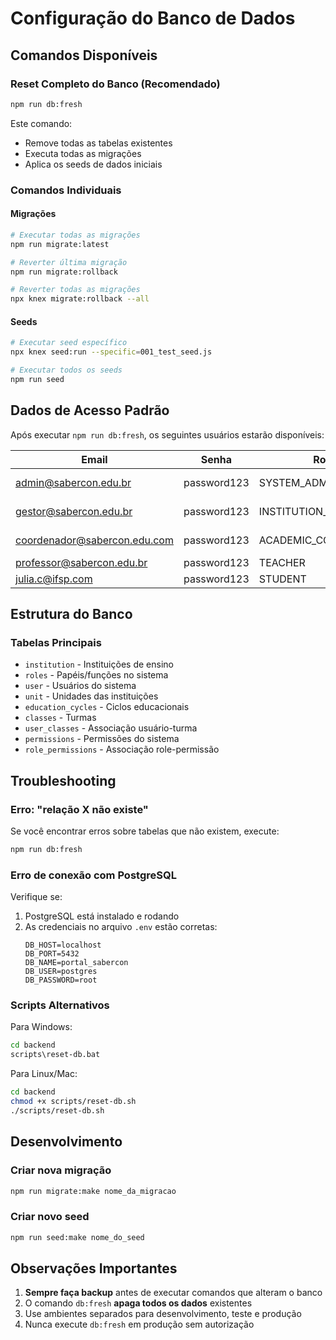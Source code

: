# Configuração do Banco de Dados

## Comandos Disponíveis

### Reset Completo do Banco (Recomendado)
```bash
npm run db:fresh
```
Este comando:
- Remove todas as tabelas existentes
- Executa todas as migrações
- Aplica os seeds de dados iniciais

### Comandos Individuais

#### Migrações
```bash
# Executar todas as migrações
npm run migrate:latest

# Reverter última migração
npm run migrate:rollback

# Reverter todas as migrações
npx knex migrate:rollback --all
```

#### Seeds
```bash
# Executar seed específico
npx knex seed:run --specific=001_test_seed.js

# Executar todos os seeds
npm run seed
```

## Dados de Acesso Padrão

Após executar `npm run db:fresh`, os seguintes usuários estarão disponíveis:

| Email | Senha | Role | Descrição |
|-------|-------|------|-----------|
| admin@sabercon.edu.br | password123 | SYSTEM_ADMIN | Administrador do Sistema |
| gestor@sabercon.edu.br | password123 | INSTITUTION_MANAGER | Gestor Institucional |
| coordenador@sabercon.edu.com | password123 | ACADEMIC_COORDINATOR | Coordenador Acadêmico |
| professor@sabercon.edu.br | password123 | TEACHER | Professor |
| julia.c@ifsp.com | password123 | STUDENT | Estudante |

## Estrutura do Banco

### Tabelas Principais
- `institution` - Instituições de ensino
- `roles` - Papéis/funções no sistema
- `user` - Usuários do sistema
- `unit` - Unidades das instituições
- `education_cycles` - Ciclos educacionais
- `classes` - Turmas
- `user_classes` - Associação usuário-turma
- `permissions` - Permissões do sistema
- `role_permissions` - Associação role-permissão

## Troubleshooting

### Erro: "relação X não existe"
Se você encontrar erros sobre tabelas que não existem, execute:
```bash
npm run db:fresh
```

### Erro de conexão com PostgreSQL
Verifique se:
1. PostgreSQL está instalado e rodando
2. As credenciais no arquivo `.env` estão corretas:
   ```
   DB_HOST=localhost
   DB_PORT=5432
   DB_NAME=portal_sabercon
   DB_USER=postgres
   DB_PASSWORD=root
   ```

### Scripts Alternativos

Para Windows:
```bash
cd backend
scripts\reset-db.bat
```

Para Linux/Mac:
```bash
cd backend
chmod +x scripts/reset-db.sh
./scripts/reset-db.sh
```

## Desenvolvimento

### Criar nova migração
```bash
npm run migrate:make nome_da_migracao
```

### Criar novo seed
```bash
npm run seed:make nome_do_seed
```

## Observações Importantes

1. **Sempre faça backup** antes de executar comandos que alteram o banco
2. O comando `db:fresh` **apaga todos os dados** existentes
3. Use ambientes separados para desenvolvimento, teste e produção
4. Nunca execute `db:fresh` em produção sem autorização